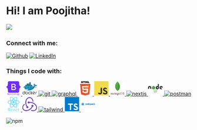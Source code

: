 # Hi! I am Poojitha!

<p align="left"> <img src="https://komarev.com/ghpvc/?username=PoojithaBejugama&label=Profile%20views&color=0e75b6&style=flat" /> </p>

<h3 align="left">Connect with me:</h3>
<p><a  href="https://github.com/PoojithaBejugama"  target="_blank"><img  alt="Github"  src="https://img.shields.io/badge/GitHub-%2312100E.svg?&style=for-the-badge&logo=Github&logoColor=white" /></a>  
  <a  href="https://www.linkedin.com/in/poojithabejugama"  target="_blank"><img  alt="LinkedIn"  src="https://img.shields.io/badge/linkedin-%230077B5.svg?&style=for-the-badge&logo=linkedin&logoColor=white" /></a> 
</p>

<h3 align="left">Things I code with:</h3>
<!-- Container for the technology logos aligned to the left -->
<p align="left">

  <!-- Link to Bootstrap documentation -->
  <a href="https://getbootstrap.com" target="_blank" rel="noreferrer">
    <!-- Bootstrap logo -->
    <img src="https://raw.githubusercontent.com/devicons/devicon/master/icons/bootstrap/bootstrap-plain-wordmark.svg" alt="bootstrap" width="40" height="40"/>
  </a>

  <!-- Link to Docker homepage -->
  <a href="https://www.docker.com/" target="_blank" rel="noreferrer">
    <!-- Docker logo -->
    <img src="https://raw.githubusercontent.com/devicons/devicon/master/icons/docker/docker-original-wordmark.svg" alt="docker" width="40" height="40"/>
  </a>

  <!-- Link to Git documentation -->
  <a href="https://git-scm.com/" target="_blank" rel="noreferrer">
    <!-- Git logo -->
    <img src="https://www.vectorlogo.zone/logos/git-scm/git-scm-icon.svg" alt="git" width="40" height="40"/>
  </a>

  <!-- Link to GraphQL documentation -->
  <a href="https://graphql.org" target="_blank" rel="noreferrer">
    <!-- GraphQL logo -->
    <img src="https://www.vectorlogo.zone/logos/graphql/graphql-icon.svg" alt="graphql" width="40" height="40"/>
  </a>

  <!-- Link to HTML5 documentation -->
  <a href="https://www.w3.org/html/" target="_blank" rel="noreferrer">
    <!-- HTML5 logo -->
    <img src="https://raw.githubusercontent.com/devicons/devicon/master/icons/html5/html5-original-wordmark.svg" alt="html5" width="40" height="40"/>
  </a>

  <!-- Link to JavaScript tutorial -->
  <a href="https://developer.mozilla.org/en-US/docs/Web/JavaScript" target="_blank" rel="noreferrer">
    <!-- JavaScript logo -->
    <img src="https://raw.githubusercontent.com/devicons/devicon/master/icons/javascript/javascript-original.svg" alt="javascript" width="40" height="40"/>
  </a>

  <!-- Link to MongoDB homepage -->
  <a href="https://www.mongodb.com/" target="_blank" rel="noreferrer">
    <!-- MongoDB logo -->
    <img src="https://raw.githubusercontent.com/devicons/devicon/master/icons/mongodb/mongodb-original-wordmark.svg" alt="mongodb" width="40" height="40"/>
  </a>

  <!-- Link to Next.js documentation -->
  <a href="https://nextjs.org/" target="_blank" rel="noreferrer">
    <img src="https://cdn.worldvectorbot.com/logos/nextjs-2.svg" alt="nextjs" width="40" height="40"/>
  </a>

  <!-- Link to Node.js homepage -->
  <a href="https://nodejs.org" target="_blank" rel="noreferrer">
    <!-- Node.js logo -->
    <img src="https://raw.githubusercontent.com/devicons/devicon/master/icons/nodejs/nodejs-original-wordmark.svg" alt="nodejs" width="40" height="40"/>
  </a>

  <!-- Link to Postman homepage -->
  <a href="https://postman.com" target="_blank" rel="noreferrer">
    <!-- Postman logo -->
    <img src="https://www.vectorlogo.zone/logos/getpostman/getpostman-icon.svg" alt="postman" width="40" height="40"/>
  </a>

  <!-- Link to React documentation -->
  <a href="https://reactjs.org/" target="_blank" rel="noreferrer">
    <!-- React logo -->
    <img src="https://raw.githubusercontent.com/devicons/devicon/master/icons/react/react-original-wordmark.svg" alt="react" width="40" height="40"/>
  </a>

  <!-- Link to Redux documentation -->
  <a href="https://redux.js.org" target="_blank" rel="noreferrer">
    <!-- Redux logo -->
    <img src="https://raw.githubusercontent.com/devicons/devicon/master/icons/redux/redux-original.svg" alt="redux" width="40" height="40"/>
  </a>


  <!-- Link to Tailwind CSS documentation -->
  <a href="https://tailwindcss.com/" target="_blank" rel="noreferrer">
    <!-- Tailwind CSS logo -->
    <img src="https://www.vectorlogo.zone/logos/tailwindcss/tailwindcss-icon.svg" alt="tailwind" width="40" height="40"/>
  </a>

  <!-- Link to TypeScript documentation -->
  <a href="https://www.typescriptlang.org/" target="_blank" rel="noreferrer">
    <!-- TypeScript logo -->
    <img src="https://raw.githubusercontent.com/devicons/devicon/master/icons/typescript/typescript-original.svg" alt="typescript" width="40" height="40"/>
  </a>

  <!-- Link to Webpack documentation -->
  <a href="https://webpack.js.org" target="_blank" rel="noreferrer">
    <!-- Webpack logo -->
    <img src="https://raw.githubusercontent.com/devicons/devicon/d00d0969292a6569d45b06d3f350f463a0107b0d/icons/webpack/webpack-original-wordmark.svg" alt="webpack" width="40" height="40"/>
  </a>

  <!-- NPM badge -->
  <img alt="npm" src="https://img.shields.io/badge/-NPM-CB3837?style=flat-square&logo=npm&logoColor=white" />&nbsp;

  
</p>
